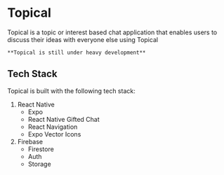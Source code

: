 # Topical

Topical is a topic or interest based chat application that enables users to discuss their ideas with everyone else using Topical

```
**Topical is still under heavy development**
```

## Tech Stack

Topical is built with the following tech stack:

1. React Native
    - Expo
    - React Native Gifted Chat
    - React Navigation
    - Expo Vector Icons
2. Firebase
    - Firestore
    - Auth
    - Storage